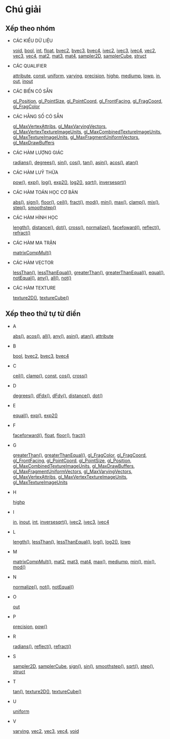 # Chú giải

## Xếp theo nhóm

* CÁC KIỂU DỮ LIỆU

	[void](./?lan=vi&search=void),
	[bool](./?lan=vi&search=bool),
	[int](./?lan=vi&search=int),
	[float](./?lan=vi&search=float),
	[bvec2](./?lan=vi&search=bvec2),
	[bvec3](./?lan=vi&search=bvec3),
	[bvec4](./?lan=vi&search=bvec4),
	[ivec2](./?lan=vi&search=ivec2),
	[ivec3](./?lan=vi&search=ivec3),
	[ivec4](./?lan=vi&search=ivec4),
	[vec2](./?lan=vi&search=vec2),
	[vec3](./?lan=vi&search=vec3),
	[vec4](./?lan=vi&search=vec4),
	[mat2](./?lan=vi&search=mat2),
	[mat3](./?lan=vi&search=mat3),
	[mat4](./?lan=vi&search=mat4),
	[sampler2D](./?lan=vi&search=sampler2D),
	[samplerCube](./?lan=vi&search=samplerCube),
	[struct](./?lan=vi&search=struct)

* CÁC QUALIFIER


	[attribute](./?lan=vi&search=attribute),
	[const](./?lan=vi&search=const),
	[uniform](./?lan=vi&search=uniform),
	[varying](./?lan=vi&search=varying),
	[precision](./?lan=vi&search=precision),
	[highp](./?lan=vi&search=highp),
	[mediump](./?lan=vi&search=mediump),
	[lowp](./?lan=vi&search=lowp),
	[in](./?lan=vi&search=in),
	[out](./?lan=vi&search=out),
	[inout](./?lan=vi&search=inout)

* CÁC BIẾN CÓ SẴN


	[gl_Position](./?lan=vi&search=gl_Position),
	[gl_PointSize](./?lan=vi&search=gl_PointSize),
	[gl_PointCoord](index.hmtl#gl_PointCoord),
	[gl_FrontFacing](./?lan=vi&search=gl_FrontFacing),
	[gl_FragCoord](./?lan=vi&search=gl_FragCoord),
	[gl_FragColor](./?lan=vi&search=gl_FragColor)

* CÁC HẰNG SỐ CÓ SẴN


	[gl_MaxVertexAttribs](./?lan=vi&search=gl_MaxVertexAttribs),
	[gl_MaxVaryingVectors](./?lan=vi&search=gl_MaxVaryingVectors),
	[gl_MaxVertexTextureImageUnits](./?lan=vi&search=gl_MaxVertexTextureImageUnits),
	[gl_MaxCombinedTextureImageUnits](./?lan=vi&search=gl_MaxCombinedTextureImageUnits),
	[gl_MaxTextureImageUnits](./?lan=vi&search=gl_MaxTextureImageUnits),
	[gl_MaxFragmentUniformVectors](./?lan=vi&search=gl_MaxFragmentUniformVectors),
	[gl_MaxDrawBuffers](./?lan=vi&search=gl_MaxDrawBuffers)

* CÁC HÀM LƯỢNG GIÁC


	[radians()](./?lan=vi&search=radians),
	[degrees()](./?lan=vi&search=degrees),
	[sin()](./?lan=vi&search=sin),
	[cos()](./?lan=vi&search=cos),
	[tan()](./?lan=vi&search=tan),
	[asin()](./?lan=vi&search=asin),
	[acos()](./?lan=vi&search=acos),
	[atan()](./?lan=vi&search=atan)

* CÁC HÀM LUỸ THỪA


	[pow()](./?lan=vi&search=pow),
	[exp()](./?lan=vi&search=exp),
	[log()](./?lan=vi&search=log),
	[exp2()](./?lan=vi&search=exp2),
	[log2()](./?lan=vi&search=log2),
	[sqrt()](./?lan=vi&search=sqrt),
	[inversesqrt()](./?lan=vi&search=inversesqrt)

* CÁC HÀM TOÁN HỌC CƠ BẢN


	[abs()](./?lan=vi&search=abs),
	[sign()](./?lan=vi&search=sign),
	[floor()](./?lan=vi&search=floor),
	[ceil()](./?lan=vi&search=ceil),
	[fract()](./?lan=vi&search=fract),
	[mod()](./?lan=vi&search=mod),
	[min()](./?lan=vi&search=min),
	[max()](./?lan=vi&search=max),
	[clamp()](./?lan=vi&search=clamp),
	[mix()](./?lan=vi&search=mix),
	[step()](./?lan=vi&search=step),
	[smoothstep()](./?lan=vi&search=smoothstep)

* CÁC HÀM HÌNH HỌC


	[length()](./?lan=vi&search=length),
	[distance()](./?lan=vi&search=distance),
	[dot()](./?lan=vi&search=dot),
	[cross()](./?lan=vi&search=cross),
	[normalize()](./?lan=vi&search=normalize),
	[facefoward()](./?lan=vi&search=facefoward),
	[reflect()](./?lan=vi&search=reflect),
	[refract()](./?lan=vi&search=refract)

* CÁC HÀM MA TRẬN


	[matrixCompMult()](./?lan=vi&search=matrixCompMult)

* CÁC HÀM VECTOR


	[lessThan()](./?lan=vi&search=lessThan),
	[lessThanEqual()](./?lan=vi&search=lessThanEqual),
	[greaterThan()](./?lan=vi&search=greaterThan),
	[greaterThanEqual()](./?lan=vi&search=greaterThanEqual),
	[equal()](./?lan=vi&search=equal),
	[notEqual()](./?lan=vi&search=notEqual),
	[any()](./?lan=vi&search=any),
	[all()](./?lan=vi&search=all),
	[not()](./?lan=vi&search=not)

* CÁC HÀM TEXTURE


	[texture2D()](./?lan=vi&search=texture2D),
	[textureCube()](./?lan=vi&search=textureCube)

## Xếp theo thứ tự từ điển

* A


	[abs()](./?lan=vi&search=abs),
	[acos()](./?lan=vi&search=acos),
	[all()](./?lan=vi&search=all),
	[any()](./?lan=vi&search=any),
	[asin()](./?lan=vi&search=asin),
	[atan()](./?lan=vi&search=atan),
	[attribute](./?lan=vi&search=attribute)

* B


	[bool](./?lan=vi&search=bool),
	[bvec2](./?lan=vi&search=bvec2),
	[bvec3](./?lan=vi&search=bvec3),
	[bvec4](./?lan=vi&search=bvec4)

* C


	[ceil()](./?lan=vi&search=ceil),
	[clamp()](./?lan=vi&search=clamp),
	[const](./?lan=vi&search=const),
	[cos()](./?lan=vi&search=cos),
	[cross()](./?lan=vi&search=cross)

* D


	[degrees()](./?lan=vi&search=degrees),
	[dFdx()](./?lan=vi&search=dFdx),
	[dFdy()](./?lan=vi&search=dFdy),
	[distance()](./?lan=vi&search=distance),
	[dot()](./?lan=vi&search=dot)
	
* E

	[equal()](./?lan=vi&search=equal),
	[exp()](./?lan=vi&search=exp),
	[exp2()](./?lan=vi&search=exp2)
	
* F

	[faceforward()](./?lan=vi&search=faceforward),
	[float](./?lan=vi&search=float),
	[floor()](./?lan=vi&search=floor),
	[fract()](./?lan=vi&search=fract)
	
* G

	[greaterThan()](./?lan=vi&search=greaterThan),
	[greaterThanEqual()](./?lan=vi&search=greaterThanEqual),
	[gl_FragColor](./?lan=vi&search=gl_FragColor),
	[gl_FragCoord](./?lan=vi&search=gl_FragCoord),
	[gl_FrontFacing](./?lan=vi&search=gl_FrontFacing),
	[gl_PointCoord](index.hmtl#gl_PointCoord),
	[gl_PointSize](./?lan=vi&search=gl_PointSize),
	[gl_Position](./?lan=vi&search=gl_Position),
	[gl_MaxCombinedTextureImageUnits](./?lan=vi&search=gl_MaxCombinedTextureImageUnits),
	[gl_MaxDrawBuffers](./?lan=vi&search=gl_MaxDrawBuffers),
	[gl_MaxFragmentUniformVectors](./?lan=vi&search=gl_MaxFragmentUniformVectors),
	[gl_MaxVaryingVectors](./?lan=vi&search=gl_MaxVaryingVectors),
	[gl_MaxVertexAttribs](./?lan=vi&search=gl_MaxVertexAttribs),
	[gl_MaxVertexTextureImageUnits](./?lan=vi&search=gl_MaxVertexTextureImageUnits),
	[gl_MaxTextureImageUnits](./?lan=vi&search=gl_MaxTextureImageUnits)
	
* H

	[highp](./?lan=vi&search=highp)
	
* I

	[in](./?lan=vi&search=in),
	[inout](./?lan=vi&search=inout),
	[int](./?lan=vi&search=int),
	[inversesqrt()](./?lan=vi&search=inversesqrt),
	[ivec2](./?lan=vi&search=ivec2),
	[ivec3](./?lan=vi&search=ivec3),
	[ivec4](./?lan=vi&search=ivec4)
	
* L

	[length()](./?lan=vi&search=length),
	[lessThan()](./?lan=vi&search=lessThan),
	[lessThanEqual()](./?lan=vi&search=lessThanEqual),
	[log()](./?lan=vi&search=log),
	[log2()](./?lan=vi&search=log2),
	[lowp](./?lan=vi&search=lowp)
	
* M

	[matrixCompMult()](./?lan=vi&search=matrixCompMult),
	[mat2](./?lan=vi&search=mat2),
	[mat3](./?lan=vi&search=mat3),
	[mat4](./?lan=vi&search=mat4),
	[max()](./?lan=vi&search=max),
	[mediump](./?lan=vi&search=mediump),
	[min()](./?lan=vi&search=min),
	[mix()](./?lan=vi&search=mix),
	[mod()](./?lan=vi&search=mod)
	
* N

	[normalize()](./?lan=vi&search=normalize),
	[not()](./?lan=vi&search=not),
	[notEqual()](./?lan=vi&search=notEqual)
	
* O

	[out](./?lan=vi&search=out)
	
* P

	[precision](./?lan=vi&search=precision),
	[pow()](./?lan=vi&search=pow)
	
* R

	[radians()](./?lan=vi&search=radians),
	[reflect()](./?lan=vi&search=reflect),
	[refract()](./?lan=vi&search=refract)
	
* S

	[sampler2D](./?lan=vi&search=sampler2D),
	[samplerCube](./?lan=vi&search=samplerCube),
	[sign()](./?lan=vi&search=sign),
	[sin()](./?lan=vi&search=sin),
	[smoothstep()](./?lan=vi&search=smoothstep),
	[sqrt()](./?lan=vi&search=sqrt),
	[step()](./?lan=vi&search=step),
	[struct](./?lan=vi&search=struct)
	
* T

	[tan()](./?lan=vi&search=tan),
	[texture2D()](./?lan=vi&search=texture2D),
	[textureCube()](./?lan=vi&search=textureCube)
	
* U

	[uniform](./?lan=vi&search=uniform)
	
* V

	[varying](./?lan=vi&search=varying),
	[vec2](./?lan=vi&search=vec2),
	[vec3](./?lan=vi&search=vec3),
	[vec4](./?lan=vi&search=vec4),
	[void](./?lan=vi&search=void)
